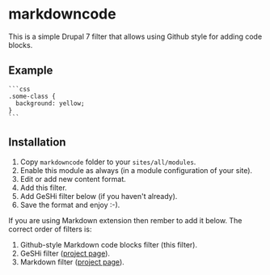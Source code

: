 markdowncode
============

This is a simple Drupal 7 filter that allows using Github style for adding code blocks.

Example
----------

    ```css
    .some-class {
      background: yellow;
    }
    ```

Installation
----------------
1. Copy `markdowncode` folder to your `sites/all/modules`.
2. Enable this module as always (in a module configuration of your site).
3. Edit or add new content format.
4. Add this filter.
5. Add GeSHi filter below (if you haven't already).
6. Save the format and enjoy :-).

If you are using Markdown extension then rember to add it below. The correct order of filters is:
1. Github-style Markdown code blocks filter (this filter).
2. GeSHi filter ([project page](https://drupal.org/project/geshifilter)).
3. Markdown filter ([project page](https://drupal.org/project/markdown)).